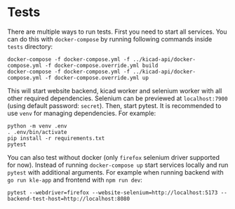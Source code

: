 # Tests

There are multiple ways to run tests. First you need to start all services.
You can do this with `docker-compose` by running following commands inside `tests` directory:

```
docker-compose -f docker-compose.yml -f ../kicad-api/docker-compose.yml -f docker-compose.override.yml build
docker-compose -f docker-compose.yml -f ../kicad-api/docker-compose.yml -f docker-compose.override.yml up
```

This will start website backend, kicad worker and selenium worker with all other required dependencies.
Selenium can be previewed at `localhost:7900` (using default password: `secret`).
Then, start pytest. It is recommended to use `venv` for managing dependencies. For example:

```
python -m venv .env
. .env/bin/activate
pip install -r requirements.txt
pytest
```

You can also test without docker (only `firefox` selenium driver supported for now).
Instead of running `docker-compose up` start services locally and run `pytest` with additional arguments.
For example when running backend with `go run kle-app` and frontend with `npm run dev`:

```
pytest --webdriver=firefox --website-selenium=http://localhost:5173 --backend-test-host=http://localhost:8080
```
